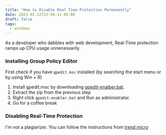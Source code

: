 ```yaml
---
title: "How to Disable Real Time Protection Permanently"
date: 2023-02-22T23:58:11-05:00
draft: false
tags:
  - windows
---
```


As a developer who dabbles with web development, Real-Time protection ramps up CPU usage unnecessarily.

### Installing Group Policy Editor

First check if you have `gpedit.msc` installed (by searching the start menu or by using Win + R)

1. Install gpedit.msc by downloading [gpedit-enalber.bat](https://www.majorgeeks.com/files/details/add_gpedit_msc_with_powershell.html).
2. Extract the zip from the previous step
3. Right click `gpedit-enabler.bat` and Run as administrator.
4. Go for a coffee break

### Disabling Real-Time Protection

I'm not a plagiarizer. You can follow the instructions from [trend micro](https://news.trendmicro.com/2022/12/14/how-to-turn-off-windows-defender/)
